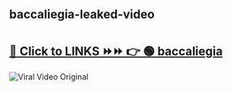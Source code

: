 
 ## baccaliegia-leaked-video 

# <h2><a href="https://clipsfans.com/baccaliegia&ref=git">🔗 Click to LINKS ⏩⏩ 👉 🟢 baccaliegia </a></h2>

<a href="https://clipsfans.com/baccaliegia&ref=git" rel="nofollow" data-target="animated-image.originalLink"><img src="https://i.ibb.co.com/xMMVF88/686577567.gif" alt="Viral Video Original" style="max-width: 100%; display: inline-block;" data-target="animated-image.originalImage"></a>
